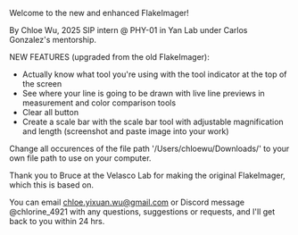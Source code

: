Welcome to the new and enhanced FlakeImager!

By Chloe Wu, 2025 SIP intern @ PHY-01 in Yan Lab under Carlos Gonzalez's mentorship.

NEW FEATURES (upgraded from the old FlakeImager):

- Actually know what tool you're using with the tool indicator at the top of the screen
- See where your line is going to be drawn with live line previews in measurement and color comparison tools
- Clear all button 
- Create a scale bar with the scale bar tool with adjustable magnification and length (screenshot and paste image into your work)
    
Change all occurences of the file path '/Users/chloewu/Downloads/' to your own file path to use on your computer.

Thank you to Bruce at the Velasco Lab for making the original FlakeImager, which this is based on. 

You can email chloe.yixuan.wu@gmail.com or Discord message @chlorine_4921 with any questions, suggestions or requests, and I'll get back to you within 24 hrs.
